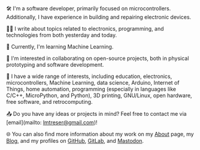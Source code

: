 🛠️ I'm a software developer, primarily focused on microcontrollers. Additionally, I have experience in building and repairing electronic devices.

✍🏻 I write about topics related to electronics, programming, and technologies from both yesterday and today.

🌱 Currently, I'm learning Machine Learning.

💞️ I'm interested in collaborating on open-source projects, both in physical prototyping and software development.

👀 I have a wide range of interests, including education, electronics, microcontrollers, Machine Learning, data science, Arduino, Internet of Things, home automation, programming (especially in languages like C/C++, MicroPython, and Python), 3D printing, GNU/Linux, open hardware, free software, and retrocomputing.

📤 Do you have any ideas or projects in mind? Feel free to contact me via [email](mailto: lmtreser@gmail.com)!

🌐 You can also find more information about my work on my [About]() page, my [Blog](), and my profiles on [GitHub](), [GitLab](), and [Mastodon]().